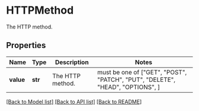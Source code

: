 # HTTPMethod

The HTTP method.

## Properties

| Name      | Type    | Description      | Notes                                                                         |
| --------- | ------- | ---------------- | ----------------------------------------------------------------------------- |
| **value** | **str** | The HTTP method. | must be one of ["GET", "POST", "PATCH", "PUT", "DELETE", "HEAD", "OPTIONS", ] |

[[Back to Model list]](README.md#documentation-for-models) [[Back to API list]](README.md#documentation-for-api-endpoints) [[Back to README]](README.md)
